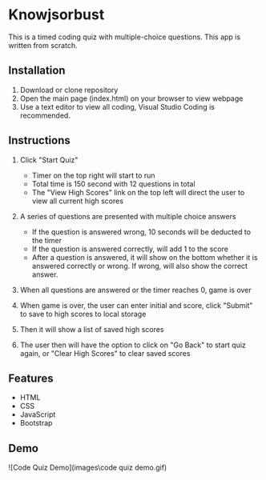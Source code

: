 # Knowjsorbust

This is a timed coding quiz with multiple-choice questions. This app is written from scratch.

## Installation
1. Download or clone repository
2. Open the main page (index.html) on your browser to view webpage
3. Use a text editor to view all coding, Visual Studio Coding is recommended.
   

## Instructions
1. Click "Start Quiz"
   * Timer on the top right will start to run
   * Total time is 150 second with 12 questions in total
   * The "View High Scores" link on the top left will direct the user to view all current high scores


2. A series of questions are presented with multiple choice answers
   * If the question is answered wrong, 10 seconds will be deducted to the timer
   * If the question is answered correctly, will add 1 to the score
   * After a question is answered, it will show on the bottom whether it is answered correctly or wrong. If wrong, will also show the correct answer.
  
3. When all questions are answered or the timer reaches 0, game is over
   
4. When game is over, the user can enter initial and score, click "Submit" to save to high scores to local storage
   
5. Then it will show a list of saved high scores
   
6. The user then will have the option to click on "Go Back" to start quiz again, or "Clear High Scores" to clear saved scores

## Features
* HTML
* CSS
* JavaScript
* Bootstrap

## Demo
![Code Quiz Demo](images\code quiz demo.gif)